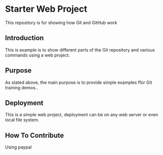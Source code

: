 # Starter Web Project

This repository is for showing how Git and GitHub work

## Introduction

This is example is to show different parts of the Git repository and various commands using a web project.

## Purpose

As stated above, the main purpose is to provide simple examples ffor Git training demos..

## Deployment

This is a simple web project, deployment can be on any web server or even local file system.

## How To Contribute

Using paypal

